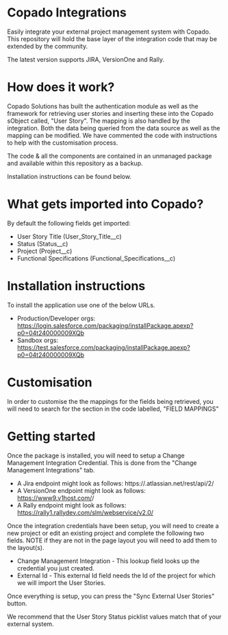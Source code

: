 # Copado Integrations
Easily integrate your external project management system with Copado.  This repository will hold the base layer of the integration code that may be extended by the community.

The latest version supports JIRA, VersionOne and Rally.

# How does it work?
Copado Solutions has built the authentication module as well as the framework for retrieving user stories and inserting these into the Copado sObject called, "User Story".  The mapping is also handled by the integration.  Both the data being queried from the data source as well as the mapping can be modified.  We have commented the code with instructions to help with the customisation process.

The code & all the components are contained in an unmanaged package and available within this repository as a backup.

Installation instructions can be found below.

# What gets imported into Copado?
By default the following fields get imported:
- User Story Title (User_Story_Title__c)
- Status (Status__c)
- Project (Project__c)
- Functional Specifications (Functional_Specifications__c)

# Installation instructions
To install the application use one of the below URLs.
- Production/Developer orgs: https://login.salesforce.com/packaging/installPackage.apexp?p0=04t240000009XQb
- Sandbox orgs: https://test.salesforce.com/packaging/installPackage.apexp?p0=04t240000009XQb

# Customisation
In order to customise the the mappings for the fields being retrieved, you will need to search for the section in the code labelled, "FIELD MAPPINGS"

# Getting started
Once the package is installed, you will need to setup a Change Management Integration Credential.
This is done from the "Change Management Integrations" tab.
- A Jira endpoint might look as follows: https://<COMPANAY DOMAIN NAME>.atlassian.net/rest/api/2/
- A VersionOne endpoint might look as follows: https://www9.v1host.com/<COMPANDY NAME>/
- A Rally endpoint might look as follows: https://rally1.rallydev.com/slm/webservice/v2.0/

Once the integration credentials have been setup, you will need to create a new project or edit an existing project and complete the following two fields. NOTE if they are not in the page layout you will need to add them to the layout(s).
- Change Management Integration - This lookup field looks up the credential you just created.
- External Id - This external Id field needs the Id of the project for which we will import the User Stories.

Once everything is setup, you can press the "Sync External User Stories" button.

We recommend that the User Story Status picklist values match that of your external system.


